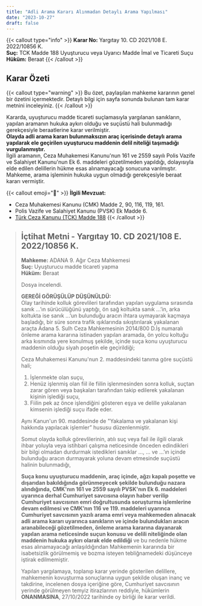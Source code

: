 ```yaml
---
title: "Adli Arama Kararı Alınmadan Detaylı Arama Yapılması"
date: "2023-10-27"
draft: false
---
```


{{< callout type="info" >}}
**Karar No:** Yargıtay 10. CD 2021/108 E. 2022/10856 K.  
**Suç:** TCK Madde 188 Uyuşturucu veya Uyarıcı Madde İmal ve Ticareti Suçu  
**Hüküm:** Beraat
{{< /callout >}}

## Karar Özeti

{{< callout type="warning" >}}
Bu özet, paylaşılan mahkeme kararının genel bir özetini içermektedir. Detaylı bilgi için sayfa sonunda bulunan tam karar metnini inceleyiniz.
{{< /callout >}}

Kararda, uyuşturucu madde ticareti suçlamasıyla yargılanan sanıkların, yapılan aramanın hukuka aykırı olduğu ve suçüstü hali bulunmadığı gerekçesiyle beraatlerine karar verilmiştir.  
**Olayda adli arama kararı bulunmaksızın araç içerisinde detaylı arama yapılarak ele geçirilen uyuşturucu maddenin delil niteliği taşımadığı vurgulanmıştır.**  
İlgili aramanın, Ceza Muhakemesi Kanunu'nun 161 ve 2559 sayılı Polis Vazife ve Salahiyet Kanunu'nun Ek 6. maddeleri gözetilmeden yapıldığı, dolayısıyla elde edilen delillerin hükme esas alınamayacağı sonucuna varılmıştır.  
Mahkeme, arama işleminin hukuka uygun olmadığı gerekçesiyle beraat kararı vermiştir.

{{< callout emoji="📖" >}}
**İlgili Mevzuat:**

- Ceza Muhakemesi Kanunu (CMK) Madde 2, 90, 116, 119, 161.
- Polis Vazife ve Salahiyet Kanunu (PVSK) Ek Madde 6.
- [Türk Ceza Kanunu (TCK) Madde 188](/docs/ceza/tck/md-188)
  {{< /callout >}}

> ## İçtihat Metni - Yargıtay 10. CD 2021/108 E. 2022/10856 K.
>
> **Mahkeme:** ADANA 9. Ağır Ceza Mahkemesi  
> **Suç:** Uyuşturucu madde ticareti yapma  
> **Hüküm:** Beraat
>
> Dosya incelendi.
>
> **GEREĞİ GÖRÜŞÜLÜP DÜŞÜNÜLDÜ:**  
> Olay tarihinde kolluk görevlileri tarafından yapılan uygulama sırasında sanık ...’ın sürücülüğünü yaptığı, ön sağ koltukta sanık ...’in, arka koltukta ise sanık ...’un bulunduğu aracın ihtara uymayarak kaçmaya başladığı, bir süre sonra trafik ışıklarında sıkıştırılarak yakalanan araçta Adana 5. Sulh Ceza Mahkemesinin 2014/800 D.İş numaralı önleme arama kararına istinaden yapılan aramada, ön yolcu koltuğu arka kısmında yere konulmuş şekilde, içinde suça konu uyuşturucu maddenin olduğu siyah poşetin ele geçirildiği;
>
> Ceza Muhakemesi Kanunu'nun 2. maddesindeki tanıma göre suçüstü hali;
>
> 1. İşlenmekte olan suçu,
> 2. Henüz işlenmiş olan fiil ile fiilin işlenmesinden sonra kolluk, suçtan zarar gören veya başkaları tarafından takip edilerek yakalanan kişinin işlediği suçu,
> 3. Fiilin pek az önce işlendiğini gösteren eşya ve delille yakalanan kimsenin işlediği suçu ifade eder.
>
> Aynı Kanun'un 90. maddesinde de "Yakalama ve yakalanan kişi hakkında yapılacak işlemler” hususu düzenlenmiştir.
>
> Somut olayda kolluk görevlilerinin, atılı suç veya fail ile ilgili olarak ihbar yoluyla veya istihbari çalışma neticesinde önceden edindikleri bir bilgi olmadan durdurmak istedikleri sanıklar ..., ... ve ...’ın içinde bulunduğu aracın durmayarak yoluna devam etmesinde suçüstü halinin bulunmadığı,
>
> **Suça konu uyuşturucu maddenin, araç içinde, ağzı kapalı poşette ve dışarıdan bakıldığında görünmeyecek şekilde bulunduğu nazara alındığında, CMK'nın 161 ve 2559 sayılı PVSK'nın Ek 6. maddeleri uyarınca derhal Cumhuriyet savcısına olayın haber verilip Cumhuriyet savcısının emri doğrultusunda soruşturma işlemlerine devam edilmesi ve CMK’nın 116 ve 119. maddeleri uyarınca Cumhuriyet savcısının yazılı arama emri veya mahkemeden alınacak adli arama kararı uyarınca sanıkların ve içinde bulundukları aracın aranabileceği gözetilmeden, önleme arama kararına dayanarak yapılan arama neticesinde suçun konusu ve delili niteliğinde olan maddenin hukuka aykırı olarak elde edildiği** ve bu nedenle hükme esas alınamayacağı anlaşıldığından Mahkemenin kararında bir isabetsizlik görülmemiş ve bozma isteyen tebliğnamedeki düşünceye iştirak edilmemiştir.
>
> Yapılan yargılamaya, toplanıp karar yerinde gösterilen delillere, mahkemenin kovuşturma sonuçlarına uygun şekilde oluşan inanç ve takdirine, incelenen dosya içeriğine göre, Cumhuriyet savcısının yerinde görülmeyen temyiz itirazlarının reddiyle, hükümlerin **ONANMASINA**, 27/10/2022 tarihinde oy birliği ile karar verildi.

[def]: tck/md-188
